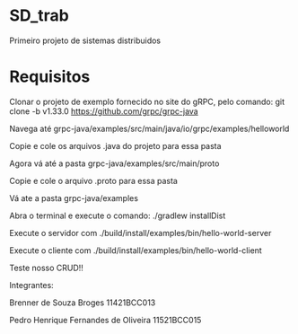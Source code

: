 # SD_trab
Primeiro projeto de sistemas distribuidos


# Requisitos

Clonar o projeto de exemplo fornecido no site do gRPC, pelo comando:
git clone -b v1.33.0 https://github.com/grpc/grpc-java

Navega até grpc-java/examples/src/main/java/io/grpc/examples/helloworld

Copie e cole os arquivos .java do projeto para essa pasta

Agora vá até a pasta grpc-java/examples/src/main/proto

Copie e cole o arquivo .proto para essa pasta

Vá ate a pasta grpc-java/examples

Abra o terminal e execute o comando: ./gradlew installDist

Execute o servidor com ./build/install/examples/bin/hello-world-server

Execute o cliente com ./build/install/examples/bin/hello-world-client


Teste nosso CRUD!!

Integrantes:

Brenner de Souza Broges                  11421BCC013

Pedro Henrique Fernandes de Oliveira     11521BCC015
